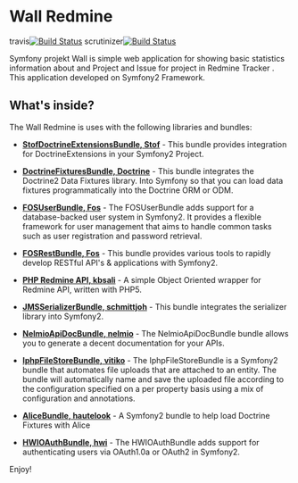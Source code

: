 Wall Redmine
========

travis[![Build Status](https://travis-ci.org/shubaivan/symfony.projekt.svg?branch=develop)](https://travis-ci.org/shubaivan/symfony.projekt)
scrutinizer[![Build Status](https://scrutinizer-ci.com/g/shubaivan/symfony.projekt/badges/build.png?b=develop)](https://scrutinizer-ci.com/g/shubaivan/symfony.projekt/build-status/develop)

Symfony projekt Wall is simple web application for showing basic statistics information about and Project and Issue for project in Redmine Tracker . This application developed on Symfony2 Framework.

What's inside?
--------------

The Wall Redmine is uses with the following libraries and bundles:



  * [**StofDoctrineExtensionsBundle, Stof**][2] - This bundle provides integration for DoctrineExtensions 
  in your Symfony2 Project.

  * [**DoctrineFixturesBundle, Doctrine**][3] - This bundle integrates the Doctrine2 Data Fixtures library. 
 Into Symfony so that you can load data fixtures programmatically into the Doctrine ORM or ODM.
 
  * [**FOSUserBundle, Fos**][4] - The FOSUserBundle adds support for a database-backed user system in Symfony2.
   It provides a flexible framework for user management that aims to handle common tasks such as user registration and password
    retrieval.

  * [**FOSRestBundle, Fos**][5] - This bundle provides various tools to rapidly develop RESTful API's & applications with Symfony2.

  * [**PHP Redmine API, kbsali**][6] - A simple Object Oriented wrapper for Redmine API, written with PHP5.
  
  * [**JMSSerializerBundle, schmittjoh**][7] - This bundle integrates the serializer library into Symfony2.
  
  * [**NelmioApiDocBundle, nelmio**][8] - The NelmioApiDocBundle bundle allows you to generate a decent documentation for your APIs.
  
  * [**IphpFileStoreBundle, vitiko**][9] - The IphpFileStoreBundle is a Symfony2 bundle that automates file uploads that are attached to an entity.
   The bundle will automatically name and save the uploaded file according to the configuration specified on a per property basis using a mix of configuration and annotations.
   
  * [**AliceBundle, hautelook**][10] - A Symfony2 bundle to help load Doctrine Fixtures with Alice
  
  * [**HWIOAuthBundle, hwi**][11] - The HWIOAuthBundle adds support for authenticating users via OAuth1.0a or OAuth2 in Symfony2.
  
Enjoy!


[2]:  https://github.com/stof/StofDoctrineExtensionsBundle
[3]:  https://github.com/doctrine/DoctrineFixturesBundle
[4]:  https://github.com/FriendsOfSymfony/FOSUserBundle
[5]:  https://github.com/FriendsOfSymfony/FOSRestBundle
[6]:  https://github.com/kbsali/php-redmine-api

[7]:  https://github.com/schmittjoh/JMSSerializerBundle
[8]:  https://github.com/nelmio/NelmioApiDocBundle
[9]:  https://github.com/vitiko/IphpFileStoreBundle
[10]: https://github.com/hautelook/AliceBundle
[11]: https://github.com/hwi/HWIOAuthBundle

